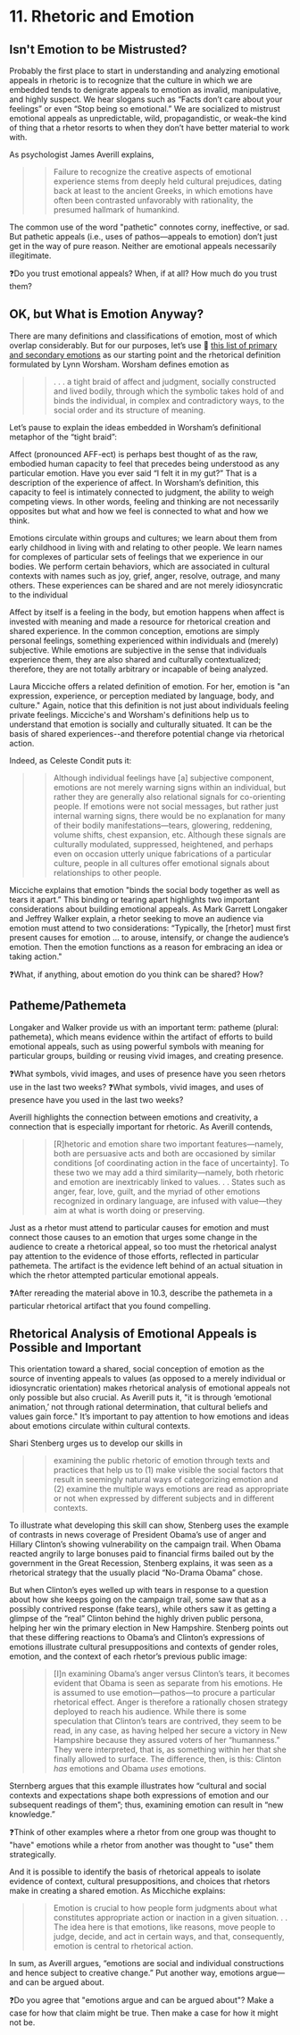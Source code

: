 # 11. Rhetoric and Emotion

## Isn't Emotion to be Mistrusted?
Probably the first place to start in understanding and analyzing emotional appeals in rhetoric is to recognize that the culture in which we are embedded tends to denigrate appeals to emotion as invalid, manipulative, and highly suspect. We hear slogans such as “Facts don’t care about your feelings” or even “Stop being so emotional.” We are socialized to mistrust emotional appeals as unpredictable, wild, propagandistic, or weak–the kind of thing that a rhetor resorts to when they don’t have better material to work with.

As psychologist James Averill explains, 

>> Failure to recognize the creative aspects of emotional experience stems from deeply held cultural prejudices, dating back at least to the ancient Greeks, in which emotions have often been contrasted unfavorably with rationality, the presumed hallmark of humankind.

The common use of the word "pathetic" connotes corny, ineffective, or sad. But pathetic appeals (i.e., uses of pathos—appeals to emotion) don’t just get in the way of pure reason. Neither are emotional appeals necessarily illegitimate.

❓Do you trust emotional appeals? When, if at all? How much do you trust them?

## OK, but What is Emotion Anyway?

There are many definitions and classifications of emotion, most of which overlap considerably. But for our purposes, let’s use 🔗 [this list of primary and secondary emotions](https://www.jmu.edu/counselingctr/files/About%20Emotions.pdf) as our starting point and the rhetorical definition formulated by Lynn Worsham. Worsham defines emotion as

>> . . . a tight braid of affect and judgment, socially constructed and lived bodily, through which the symbolic takes hold of and binds the individual, in complex and contradictory ways, to the social order and its structure of meaning.

Let’s pause to explain the ideas embedded in Worsham’s definitional metaphor of the “tight braid”:

Affect (pronounced AFF-ect) is perhaps best thought of as the raw, embodied human capacity to feel that precedes being understood as any particular emotion. Have you ever said “I felt it in my gut?” That is a description of the experience of affect. In Worsham’s definition, this capacity to feel is intimately connected to judgment, the ability to weigh competing views. In other words, feeling and thinking are not necessarily opposites but what and how we feel is connected to what and how we think.

Emotions circulate within groups and cultures; we learn about them from early childhood in living with and relating to other people. We learn names for complexes of particular sets of feelings that we experience in our bodies. We perform certain behaviors, which are associated in cultural contexts with names such as joy, grief, anger, resolve, outrage, and many others. These experiences can be shared and are not merely idiosyncratic to the individual

Affect by itself is a feeling in the body, but emotion happens when affect is invested with meaning and made a resource for rhetorical creation and shared experience. In the common conception, emotions are simply personal feelings, something experienced within individuals and (merely) subjective. While emotions are subjective in the sense that individuals experience them, they are also shared and culturally contextualized; therefore, they are not totally arbitrary or incapable of being analyzed.

Laura Micciche offers a related definition of emotion. For her, emotion is "an expression, experience, or perception mediated by language, body, and culture." 
Again, notice that this definition is not just about individuals feeling private feelings. Micciche's and Worsham's definitions help us to understand that emotion is socially and culturally situated. It can be the basis of shared experiences--and therefore potential change via rhetorical action. 

Indeed, as Celeste Condit puts it:

>> Although individual feelings have [a] subjective component, emotions are not merely warning signs within an individual, but rather they are generally also relational signals for co-orienting people. If emotions were not social messages, but rather just internal warning signs, there would be no explanation for many of their bodily manifestations—tears, glowering, reddening, volume shifts, chest expansion, etc. Although these signals are culturally modulated, suppressed, heightened, and perhaps even on occasion utterly unique fabrications of a particular culture, people in all cultures offer emotional signals about relationships to other people.

Micciche explains that emotion "binds the social body together as well as tears it apart.” This binding or tearing apart highlights two important considerations about building emotional appeals. As Mark Garrett Longaker and Jeffrey Walker explain, a rhetor seeking to move an audience via emotion must attend to two considerations:
“Typically, the [rhetor] must first present causes for emotion … to arouse, intensify, or change the audience’s emotion. Then the emotion functions as a reason for embracing an idea or taking action." 

❓What, if anything, about emotion do you think can be shared? How?

## Patheme/Pathemeta

Longaker and Walker provide us with an important term: patheme (plural: pathemeta), which means evidence within the artifact of efforts to build emotional appeals, such as 
using powerful symbols with meaning for particular groups, building or reusing vivid images, and creating presence. 

❓What symbols, vivid images, and uses of presence have you seen rhetors use in the last two weeks? 
❓What symbols, vivid images, and uses of presence have you used in the last two weeks? 

Averill highlights the connection between emotions and creativity, a connection that is especially important for rhetoric. As Averill contends,

>> [R]hetoric and emotion share two important features—namely, both are persuasive acts and both are occasioned by similar conditions [of coordinating action in the face of uncertainty]. To these two we may add a third similarity—namely, both rhetoric and emotion are inextricably linked to values. . . States such as anger, fear, love, guilt, and the myriad of other emotions recognized in ordinary language, are infused with value—they aim at what is worth doing or preserving.

Just as a rhetor must attend to particular causes for emotion and must connect those causes to an emotion that urges some change in the audience to create a rhetorical appeal, so too must the rhetorical analyst pay attention to the evidence of those efforts, reflected in particular pathemeta. The artifact is the evidence left behind of an actual situation in which the rhetor attempted particular emotional appeals.

❓After rereading the material above in 10.3, describe the pathemeta in a particular rhetorical artifact that you found compelling.

## Rhetorical Analysis of Emotional Appeals is Possible and Important

This orientation toward a shared, social conception of emotion as the source of inventing appeals to values (as opposed to a merely individual or idiosyncratic orientation) makes rhetorical analysis of emotional appeals not only possible but also crucial. As Averill puts it, "it is through ‘emotional animation,’ not through rational determination, that cultural beliefs and values gain force."  It’s important to pay attention to how emotions and ideas about emotions circulate within cultural contexts.

Shari Stenberg urges us to develop our skills in 

>> examining the public rhetoric of emotion through texts and practices that help us to (1) make visible the social factors that result in seemingly natural ways of categorizing emotion and (2) examine the multiple ways emotions are read as appropriate or not when expressed by different subjects and in different contexts.

To illustrate what developing this skill can show, Stenberg uses the example of contrasts in news coverage of President Obama’s use of anger and Hillary Clinton’s showing vulnerability on the campaign trail. When Obama reacted angrily to large bonuses paid to financial firms bailed out by the government in the Great Recession, Stenberg explains, it was seen as a rhetorical strategy that the usually placid “No-Drama Obama” chose.

But when Clinton’s eyes welled up with tears in response to a question about how she keeps going on the campaign trail, some saw that as a possibly contrived response (fake tears), while others saw it as getting a glimpse of the “real” Clinton behind the highly driven public persona, helping her win the primary election in New Hampshire.
Stenberg points out that these differing reactions to Obama’s and Clinton’s expressions of emotions illustrate cultural presuppositions and contexts of gender roles, emotion, and the context of each rhetor’s previous public image:

>> [I]n examining Obama’s anger versus Clinton’s tears, it becomes evident that Obama is seen as separate from his emotions. He is assumed to use emotion—pathos—to procure a particular rhetorical effect. Anger is therefore a rationally chosen strategy deployed to reach his audience. While there is some speculation that Clinton’s tears are contrived, they seem to be read, in any case, as having helped her secure a victory in New Hampshire because they assured voters of her “humanness.” They were interpreted, that is, as something within her that she finally allowed to surface. The difference, then, is this: Clinton *has* emotions and Obama *uses* emotions.

Sternberg argues that this example illustrates how “cultural and social contexts and expectations shape both expressions of emotion and our subsequent readings of them”; thus, examining emotion can result in “new knowledge.” 

❓Think of other examples where a rhetor from one group was thought to "have" emotions while a rhetor from another was thought to "use" them strategically.

And it is possible to identify the basis of rhetorical appeals to isolate evidence of context, cultural presuppositions, and choices that rhetors make in creating a shared emotion. As Micchiche explains:

>> Emotion is crucial to how people form judgments about what constitutes appropriate action or inaction in a given situation. . . The idea here is that emotions, like reasons, move people to judge, decide, and act in certain ways, and that, consequently, emotion is central to rhetorical action.

In sum, as Averill argues, “emotions are social and individual constructions and hence subject to creative change.” Put another way, emotions argue—and can be argued about.

❓Do you agree that "emotions argue and can be argued about"? Make a case for how that claim might be true. Then make a case for how it might not be.

